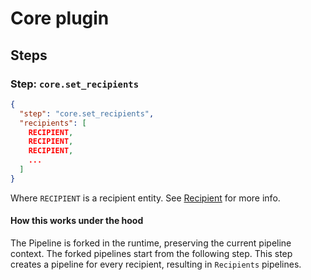 # Core plugin

## Steps
### Step: `core.set_recipients`

```json
{
  "step": "core.set_recipients",
  "recipients": [
    RECIPIENT,
    RECIPIENT,
    RECIPIENT,
    ...
  ]
}
```

Where `RECIPIENT` is a recipient entity. See [Recipient](../recipient.md) for more info.

#### How this works under the hood
The Pipeline is forked in the runtime, preserving the current pipeline context.
The forked pipelines start from the following step. This step creates a pipeline for every recipient, resulting in `Recipients` pipelines.
